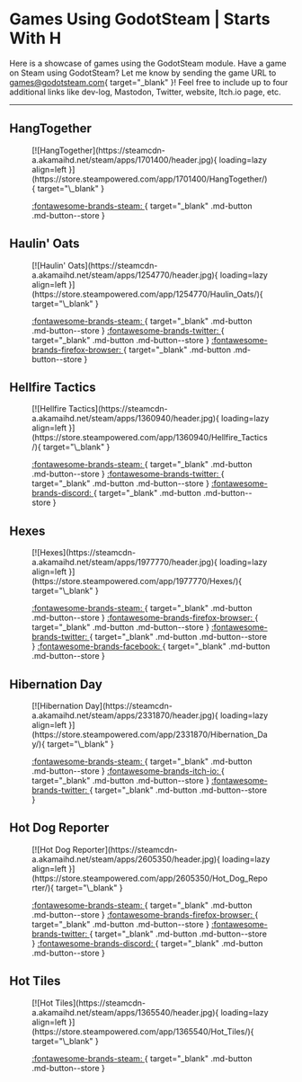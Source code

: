 # Games Using GodotSteam | Starts With H

Here is a showcase of games using the GodotSteam module. Have a game on Steam using GodotSteam? Let me know by sending the game URL to [games@godotsteam.com](mailto:games@godotsteam.com){ target="\_blank" }!  Feel free to include up to four additional links like dev-log, Mastodon, Twitter, website, Itch.io page, etc.

---

<div id="games" markdown>

<!-- HangTogether -->
## HangTogether
<figure class="game" markdown>
[![HangTogether](https://steamcdn-a.akamaihd.net/steam/apps/1701400/header.jpg){ loading=lazy align=left }](https://store.steampowered.com/app/1701400/HangTogether/){ target="\_blank" }

[ :fontawesome-brands-steam: ](https://store.steampowered.com/app/1701400/HangTogether/){ target="\_blank" .md-button .md-button--store }
</figure>

<!-- Haulin' Oats -->
## Haulin' Oats
<figure class="game" markdown>
[![Haulin' Oats](https://steamcdn-a.akamaihd.net/steam/apps/1254770/header.jpg){ loading=lazy align=left }](https://store.steampowered.com/app/1254770/Haulin_Oats/){ target="\_blank" }

[ :fontawesome-brands-steam: ](https://store.steampowered.com/app/1254770/Haulin_Oats/){ target="\_blank" .md-button .md-button--store }
[ :fontawesome-brands-twitter: ](https://twitter.com/CoaguCo){ target="\_blank" .md-button .md-button--store }
[ :fontawesome-brands-firefox-browser: ](https://coaguco.com/games/hauling){ target="\_blank" .md-button .md-button--store }
</figure>

<!-- Hellfire Tactics -->
## Hellfire Tactics
<figure class="game" markdown>
[![Hellfire Tactics](https://steamcdn-a.akamaihd.net/steam/apps/1360940/header.jpg){ loading=lazy align=left }](https://store.steampowered.com/app/1360940/Hellfire_Tactics/){ target="\_blank" }

[ :fontawesome-brands-steam: ](https://store.steampowered.com/app/1360940/Hellfire_Tactics/){ target="\_blank" .md-button .md-button--store }
[ :fontawesome-brands-twitter: ](https://twitter.com/JWaffleGames){ target="\_blank" .md-button .md-button--store }
[ :fontawesome-brands-discord: ](https://discord.gg/hTtTpGVHCU){ target="\_blank" .md-button .md-button--store }
</figure>

<!-- Hexes -->
## Hexes
<figure class="game" markdown>
[![Hexes](https://steamcdn-a.akamaihd.net/steam/apps/1977770/header.jpg){ loading=lazy align=left }](https://store.steampowered.com/app/1977770/Hexes/){ target="\_blank" }

[ :fontawesome-brands-steam: ](https://store.steampowered.com/app/1977770/Hexes/){ target="\_blank" .md-button .md-button--store }
[ :fontawesome-brands-firefox-browser: ](https://elektri.ca){ target="\_blank" .md-button .md-button--store }
[ :fontawesome-brands-twitter: ](https://twitter.com/Learyt_Tekuzo){ target="\_blank" .md-button .md-button--store }
[ :fontawesome-brands-facebook: ](https://www.facebook.com/elektricanada){ target="\_blank" .md-button .md-button--store }
</figure>

<!-- Hibernation Day -->
## Hibernation Day
<figure class="game" markdown>
[![Hibernation Day](https://steamcdn-a.akamaihd.net/steam/apps/2331870/header.jpg){ loading=lazy align=left }](https://store.steampowered.com/app/2331870/Hibernation_Day/){ target="\_blank" }

[ :fontawesome-brands-steam: ](https://store.steampowered.com/app/2331870/Hibernation_Day/){ target="\_blank" .md-button .md-button--store }
[ :fontawesome-brands-itch-io: ](https://ariorick.itch.io/hibernation-day){ target="\_blank" .md-button .md-button--store }
[ :fontawesome-brands-twitter: ](https://twitter.com/AriorickGames){ target="\_blank" .md-button .md-button--store }
</figure>

<!-- Hot Dog Reporter -->
## Hot Dog Reporter
<figure class="game" markdown>
[![Hot Dog Reporter](https://steamcdn-a.akamaihd.net/steam/apps/2605350/header.jpg){ loading=lazy align=left }](https://store.steampowered.com/app/2605350/Hot_Dog_Reporter/){ target="\_blank" }

[ :fontawesome-brands-steam: ](https://store.steampowered.com/app/2605350/Hot_Dog_Reporter/){ target="\_blank" .md-button .md-button--store }
[ :fontawesome-brands-firefox-browser: ](https://exquisitetrash.club/){ target="\_blank" .md-button .md-button--store }
[ :fontawesome-brands-twitter: ](https://twitter.com/xtrashclub){ target="\_blank" .md-button .md-button--store }
[ :fontawesome-brands-discord: ](https://discord.gg/qzGVXuqYQt){ target="\_blank" .md-button .md-button--store }
</figure>

<!-- Hot Tiles -->
## Hot Tiles
<figure class="game" markdown>
[![Hot Tiles](https://steamcdn-a.akamaihd.net/steam/apps/1365540/header.jpg){ loading=lazy align=left }](https://store.steampowered.com/app/1365540/Hot_Tiles/){ target="\_blank" }

[ :fontawesome-brands-steam: ](https://store.steampowered.com/app/1365540/Hot_Tiles/){ target="\_blank" .md-button .md-button--store }
</figure>

</div>
